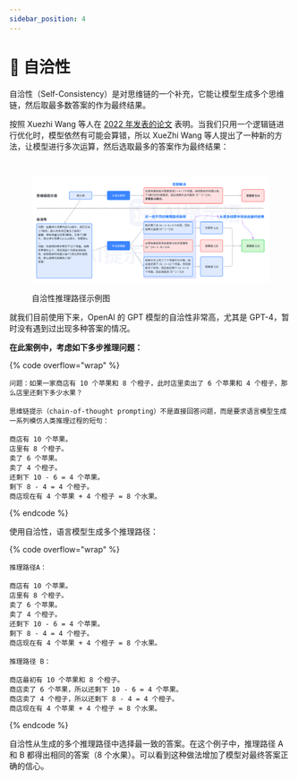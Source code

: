 ```yaml
---
sidebar_position: 4
---
```


# 🌟 自洽性

自洽性（Self-Consistency）是对思维链的一个补充，它能让模型生成多个思维链，然后取最多数答案的作为最终结果。

按照 Xuezhi Wang 等人在 [2022 年发表的论文](https://arxiv.org/pdf/2203.11171.pdf) 表明。当我们只用一个逻辑链进行优化时，模型依然有可能会算错，所以 XueZhi Wang 等人提出了一种新的方法，让模型进行多次运算，然后选取最多的答案作为最终结果：

<div align="left">

<figure><img src="../.gitbook/assets/%E8%87%AA%E6%B4%BD%E6%80%A7%E7%A4%BA%E4%BE%8B%E5%9B%BE.png" alt=""><figcaption></figcaption></figure>

 

<figure><img src="../.gitbook/assets/04_consistency_1.png" alt="" width="563"><figcaption><p>自洽性推理路径示例图</p></figcaption></figure>

</div>

就我们目前使用下来，OpenAI 的 GPT 模型的自洽性非常高，尤其是 GPT-4，暂时没有遇到过出现多种答案的情况。

**在此案例中，考虑如下多步推理问题：**

{% code overflow="wrap" %}
```
问题：如果一家商店有 10 个苹果和 8 个橙子，此时店里卖出了 6 个苹果和 4 个橙子，那么店里还剩下多少水果？

思维链提示（chain-of-thought prompting）不是直接回答问题，而是要求语言模型生成一系列模仿人类推理过程的短句：

商店有 10 个苹果。
店里有 8 个橙子。
卖了 6 个苹果。
卖了 4 个橙子。
还剩下 10 - 6 = 4 个苹果。
剩下 8 - 4 = 4 个橙子。
商店现在有 4 个苹果 + 4 个橙子 = 8 个水果。
```
{% endcode %}

使用自洽性，语言模型生成多个推理路径：

{% code overflow="wrap" %}
```
推理路径A：

商店有 10 个苹果。
店里有 8 个橙子。
卖了 6 个苹果。
卖了 4 个橙子。
还剩下 10 - 6 = 4 个苹果。
剩下 8 - 4 = 4 个橙子。
商店现在有 4 个苹果 + 4 个橙子 = 8 个水果。

推理路径 B：

商店最初有 10 个苹果和 8 个橙子。
商店卖了 6 个苹果，所以还剩下 10 - 6 = 4 个苹果。
商店卖了 4 个橙子，所以还剩下 8 - 4 = 4 个橙子。
商店现在有 4 个苹果 + 4 个橙子 = 8 个水果。
```
{% endcode %}

自洽性从生成的多个推理路径中选择最一致的答案。在这个例子中，推理路径 A 和 B 都得出相同的答案（8 个水果）。可以看到这种做法增加了模型对最终答案正确的信心。
